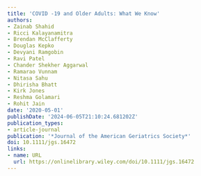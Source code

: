```yaml
---
title: 'COVID ‐19 and Older Adults: What We Know'
authors:
- Zainab Shahid
- Ricci Kalayanamitra
- Brendan McClafferty
- Douglas Kepko
- Devyani Ramgobin
- Ravi Patel
- Chander Shekher Aggarwal
- Ramarao Vunnam
- Nitasa Sahu
- Dhirisha Bhatt
- Kirk Jones
- Reshma Golamari
- Rohit Jain
date: '2020-05-01'
publishDate: '2024-06-05T21:10:24.681202Z'
publication_types:
- article-journal
publication: '*Journal of the American Geriatrics Society*'
doi: 10.1111/jgs.16472
links:
- name: URL
  url: https://onlinelibrary.wiley.com/doi/10.1111/jgs.16472
---
```

